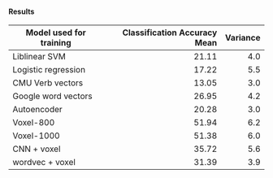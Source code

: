 #### Results


| Model used for training  | Classification Accuracy Mean | Variance |
| ------------------------ | ---------------------------: | -------: |
| Liblinear SVM            | 21.11                        | 4.0      |
| Logistic regression      | 17.22                        | 5.5      |
| CMU Verb vectors         | 13.05                        | 3.0      |
| Google word vectors      | 26.95                        | 4.2      |
| Autoencoder              | 20.28                        | 3.0      |
| Voxel-800                | 51.94                        | 6.2      |
| Voxel-1000               | 51.38                        | 6.0      |
| CNN + voxel              | 35.72                        | 5.6      |
| wordvec + voxel          | 31.39                        | 3.9      |